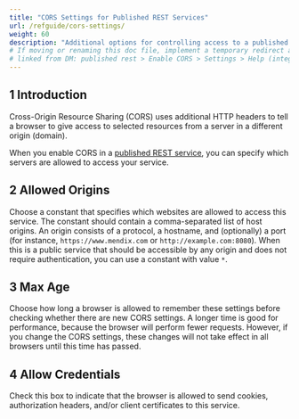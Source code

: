 ```yaml
---
title: "CORS Settings for Published REST Services"
url: /refguide/cors-settings/
weight: 60
description: "Additional options for controlling access to a published REST service"
# If moving or renaming this doc file, implement a temporary redirect and let the respective team know they should update the URL in the product. See Mapping to Products for more details.
# linked from DM: published rest > Enable CORS > Settings > Help (integration)
---
```


## 1 Introduction

Cross-Origin Resource Sharing (CORS) uses additional HTTP headers to tell a browser to give access to selected resources from a server in a different origin (domain).

When you enable CORS in a [published REST service](/refguide/published-rest-service/), you can specify which servers are allowed to access your service.

## 2 Allowed Origins

Choose a constant that specifies which websites are allowed to access this service. The constant should contain a comma-separated list of host origins. An origin consists of a protocol, a hostname, and (optionally) a port (for instance, `https://www.mendix.com` or `http://example.com:8080`). When this is a public service that should be accessible by any origin and does not require authentication, you can use a constant with value `*`.

## 3 Max Age

Choose how long a browser is allowed to remember these settings before checking whether there are new CORS settings. A longer time is good for performance, because the browser will perform fewer requests. However, if you change the CORS settings, these changes will not take effect in all browsers until this time has passed.

## 4 Allow Credentials

Check this box to indicate that the browser is allowed to send cookies, authorization headers, and/or client certificates to this service.

